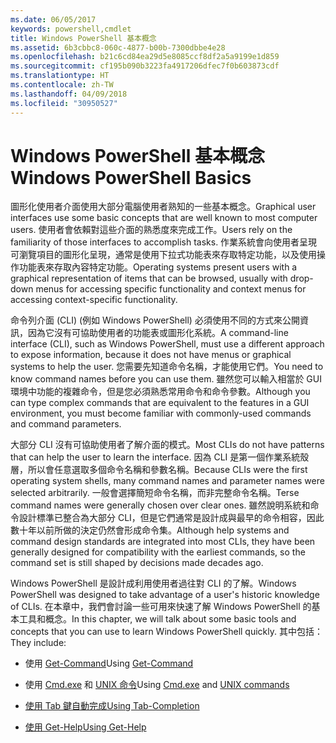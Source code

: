 ```yaml
---
ms.date: 06/05/2017
keywords: powershell,cmdlet
title: Windows PowerShell 基本概念
ms.assetid: 6b3cbbc8-060c-4877-b00b-7300dbbe4e28
ms.openlocfilehash: b21c6cd84ea29d5e8085ccf8df2a5a9199e1d859
ms.sourcegitcommit: cf195b090b3223fa4917206dfec7f0b603873cdf
ms.translationtype: HT
ms.contentlocale: zh-TW
ms.lasthandoff: 04/09/2018
ms.locfileid: "30950527"
---
```

# <a name="windows-powershell-basics"></a><span data-ttu-id="9eb68-103">Windows PowerShell 基本概念</span><span class="sxs-lookup"><span data-stu-id="9eb68-103">Windows PowerShell Basics</span></span>
<span data-ttu-id="9eb68-104">圖形化使用者介面使用大部分電腦使用者熟知的一些基本概念。</span><span class="sxs-lookup"><span data-stu-id="9eb68-104">Graphical user interfaces use some basic concepts that are well known to most computer users.</span></span> <span data-ttu-id="9eb68-105">使用者會依賴對這些介面的熟悉度來完成工作。</span><span class="sxs-lookup"><span data-stu-id="9eb68-105">Users rely on the familiarity of those interfaces to accomplish tasks.</span></span> <span data-ttu-id="9eb68-106">作業系統會向使用者呈現可瀏覽項目的圖形化呈現，通常是使用下拉式功能表來存取特定功能，以及使用操作功能表來存取內容特定功能。</span><span class="sxs-lookup"><span data-stu-id="9eb68-106">Operating systems present users with a graphical representation of items that can be browsed, usually with drop-down menus for accessing specific functionality and context menus for accessing context-specific functionality.</span></span>

<span data-ttu-id="9eb68-107">命令列介面 (CLI) (例如 Windows PowerShell) 必須使用不同的方式來公開資訊，因為它沒有可協助使用者的功能表或圖形化系統。</span><span class="sxs-lookup"><span data-stu-id="9eb68-107">A command-line interface (CLI), such as Windows PowerShell, must use a different approach to expose information, because it does not have menus or graphical systems to help the user.</span></span> <span data-ttu-id="9eb68-108">您需要先知道命令名稱，才能使用它們。</span><span class="sxs-lookup"><span data-stu-id="9eb68-108">You need to know command names before you can use them.</span></span> <span data-ttu-id="9eb68-109">雖然您可以輸入相當於 GUI 環境中功能的複雜命令，但是您必須熟悉常用命令和命令參數。</span><span class="sxs-lookup"><span data-stu-id="9eb68-109">Although you can type complex commands that are equivalent to the features in a GUI environment, you must become familiar with commonly-used commands and command parameters.</span></span>

<span data-ttu-id="9eb68-110">大部分 CLI 沒有可協助使用者了解介面的模式。</span><span class="sxs-lookup"><span data-stu-id="9eb68-110">Most CLIs do not have patterns that can help the user to learn the interface.</span></span> <span data-ttu-id="9eb68-111">因為 CLI 是第一個作業系統殼層，所以會任意選取多個命令名稱和參數名稱。</span><span class="sxs-lookup"><span data-stu-id="9eb68-111">Because CLIs were the first operating system shells, many command names and parameter names were selected arbitrarily.</span></span> <span data-ttu-id="9eb68-112">一般會選擇簡短命令名稱，而非完整命令名稱。</span><span class="sxs-lookup"><span data-stu-id="9eb68-112">Terse command names were generally chosen over clear ones.</span></span> <span data-ttu-id="9eb68-113">雖然說明系統和命令設計標準已整合為大部分 CLI，但是它們通常是設計成與最早的命令相容，因此數十年以前所做的決定仍然會形成命令集。</span><span class="sxs-lookup"><span data-stu-id="9eb68-113">Although help systems and command design standards are integrated into most CLIs, they have been generally designed for compatibility with the earliest commands, so the command set is still shaped by decisions made decades ago.</span></span>

<span data-ttu-id="9eb68-114">Windows PowerShell 是設計成利用使用者過往對 CLI 的了解。</span><span class="sxs-lookup"><span data-stu-id="9eb68-114">Windows PowerShell was designed to take advantage of a user's historic knowledge of CLIs.</span></span> <span data-ttu-id="9eb68-115">在本章中，我們會討論一些可用來快速了解 Windows PowerShell 的基本工具和概念。</span><span class="sxs-lookup"><span data-stu-id="9eb68-115">In this chapter, we will talk about some basic tools and concepts that you can use to learn Windows PowerShell quickly.</span></span> <span data-ttu-id="9eb68-116">其中包括：</span><span class="sxs-lookup"><span data-stu-id="9eb68-116">They include:</span></span>

- <span data-ttu-id="9eb68-117">使用 [Get-Command](/powershell/module/Microsoft.PowerShell.Core/get-command)</span><span class="sxs-lookup"><span data-stu-id="9eb68-117">Using [Get-Command](/powershell/module/Microsoft.PowerShell.Core/get-command)</span></span>

- <span data-ttu-id="9eb68-118">使用 [Cmd.exe](/windows-server/administration/windows-commands/cmd) 和 [UNIX 命令](/windows/wsl/reference)</span><span class="sxs-lookup"><span data-stu-id="9eb68-118">Using [Cmd.exe](/windows-server/administration/windows-commands/cmd) and [UNIX commands](/windows/wsl/reference)</span></span>

- [<span data-ttu-id="9eb68-119">使用 Tab 鍵自動完成</span><span class="sxs-lookup"><span data-stu-id="9eb68-119">Using Tab-Completion</span></span>](../../core-powershell/console/using-tab-expansion.md)

- [<span data-ttu-id="9eb68-120">使用 Get-Help</span><span class="sxs-lookup"><span data-stu-id="9eb68-120">Using Get-Help</span></span>](./getting-detailed-help-information.md)